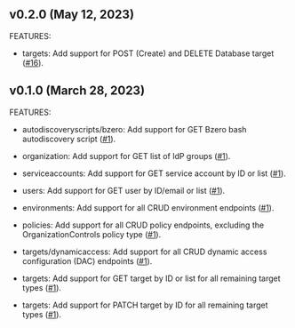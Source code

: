## v0.2.0 (May 12, 2023)

FEATURES:


* targets: Add support for POST (Create) and DELETE Database target ([#16](https://github.com/bastionzero/bastionzero-sdk-go/issues/16)).


## v0.1.0 (March 28, 2023)

FEATURES:


* autodiscoveryscripts/bzero: Add support for GET Bzero bash autodiscovery script ([#1](https://github.com/bastionzero/bastionzero-sdk-go/issues/1)).


* organization: Add support for GET list of IdP groups ([#1](https://github.com/bastionzero/bastionzero-sdk-go/issues/1)).


* serviceaccounts: Add support for GET service account by ID or list ([#1](https://github.com/bastionzero/bastionzero-sdk-go/issues/1)).


* users: Add support for GET user by ID/email or list ([#1](https://github.com/bastionzero/bastionzero-sdk-go/issues/1)).


* environments: Add support for all CRUD environment endpoints ([#1](https://github.com/bastionzero/bastionzero-sdk-go/issues/1)).


* policies: Add support for all CRUD policy endpoints, excluding the OrganizationControls policy type ([#1](https://github.com/bastionzero/bastionzero-sdk-go/issues/1)).


* targets/dynamicaccess: Add support for all CRUD dynamic access configuration (DAC) endpoints ([#1](https://github.com/bastionzero/bastionzero-sdk-go/issues/1)).


* targets: Add support for GET target by ID or list for all remaining target types ([#1](https://github.com/bastionzero/bastionzero-sdk-go/issues/1)).


* targets: Add support for PATCH target by ID for all remaining target types ([#1](https://github.com/bastionzero/bastionzero-sdk-go/issues/1)).


